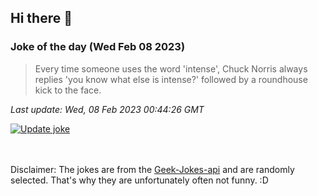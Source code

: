 ## Hi there 👋

### Joke of the day (Wed Feb 08 2023)
<!-- joke -->
>Every time someone uses the word 'intense', Chuck Norris always replies 'you know what else is intense?' followed by a roundhouse kick to the face.
<!-- /joke -->

*Last update: Wed, 08 Feb 2023 00:44:26 GMT*

[![Update joke](https://github.com/nclskfm/nclskfm/actions/workflows/joke.yml/badge.svg)](https://github.com/nclskfm/nclskfm/actions/workflows/joke.yml)

<br><br>
Disclaimer: The jokes are from the [Geek-Jokes-api](https://github.com/sameerkumar18/geek-joke-api) and are randomly selected. That's why they are unfortunately often not funny. :D
